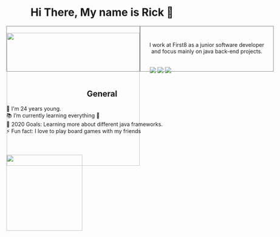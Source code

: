 <h1 align="center">Hi There, My name is Rick 👋</h1>
<div style="display: flex; height: 120px">
    <div style="flex: 1; border: 1px solid gray">
        &nbsp;
        <div style="width: 350px; margin: auto;">
            <a style="text-align: center; display:inline-block; margin: auto;" id="spotify" href="https://open.spotify.com/user/1130788269" title="Go to spotify">
            <img src="https://novatorem.rickvanberlo.vercel.app/api/spotify.py" width="350"/>
        </a>
        </div>
    </div>
    <div style="flex: 1; border: 1px solid gray">
        <div style="width: 350px; margin: auto;">
            <p style="text-align: center; padding: 26px 20px; height: 10px;">
                I work at First8 as a junior software developer and focus mainly on java back-end projects.
            </p>
            <br>
            <div style="margin: auto; width: 300px">
                <a style="" href="https://rickvanberlo.nl/" title="LinkedIn"><img src="https://img.shields.io/badge/linked-in-100?style=flat-square&logo=linkedin&logoColor=white&color=blue"/></a>
                <a style="" href="https://mailhide.io/e/9xfzZ" title="Email"><img src="https://img.shields.io/badge/email-reveal-2a8?style=flat-square&logo=gmail&logoColor=white"/></a>
                <a style="" href="https://github.com/RickvanBerlo/Mercury" title="github"><img src="https://badges.pufler.dev/visits/RickvanBerlo/Mercury?logo=GitHub&label=github%20visits&color=336699&logoColor=white&style=flat-square"/></a>
            </div>
        </div>
    </div>
</div>

<br/>
<h2 align="center">General</h2>

👴 I'm 24 years young.  
📚 I’m currently learning everything 🤣  
🥅 2020 Goals: Learning more about different java frameworks.  
⚡ Fun fact: I love to play board games with my friends  

<br/>
<br/>


<a align="center" href="https://rickvanberlo.nl/" title="Go to personal website">
    <img src="https://img.shields.io/website?label=personal_page&style=for-the-badge&url=https://rickvanberlo.nl/" width="200"/>
</a>
